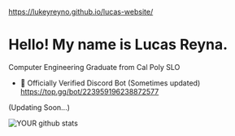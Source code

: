 https://lukeyreyno.github.io/lucas-website/
<h1>Hello! My name is Lucas Reyna.</h1>

Computer Engineering Graduate from Cal Poly SLO

- 🔭 Officially Verified Discord Bot (Sometimes updated)
      https://top.gg/bot/223959196238872577

(Updating Soon...)

![YOUR github stats](https://github-readme-stats.vercel.app/api?username=LukeyReyno&count_private=true)
